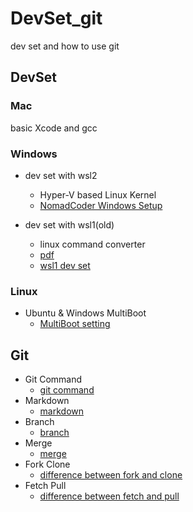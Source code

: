# DevSet_git
dev set and how to use git

## DevSet

### Mac
basic Xcode and gcc

### Windows
* dev set with wsl2
    + Hyper-V based Linux Kernel
    - [NomadCoder Windows Setup](https://nomadcoders.co/windows-setup-for-developers)

* dev set with wsl1(old)
    + linux command converter
    - [pdf](https://github.com/DataStructure2022/DevSet_git/blob/main/src/%EC%9C%88%EB%8F%84%EC%9A%B0%20vscode%20%EC%BD%94%EB%94%A9%20%EC%84%B8%ED%8C%85.pdf)
    - [wsl1 dev set](https://www.youtube.com/watch?v=hC2Mqxidyvc&ab_channel=PoommelierPrograming)

### Linux
* Ubuntu & Windows MultiBoot 
    - [MultiBoot setting](https://www.youtube.com/watch?v=DF_TiZrwPAA&ab_channel=PoommelierPrograming)

## Git
* Git Command 
    - [git command](https://medium.com/@joongwon/git-git-%EB%AA%85%EB%A0%B9%EC%96%B4-%EC%A0%95%EB%A6%AC-c25b421ecdbd)
* Markdown 
    - [markdown](https://gist.github.com/ihoneymon/652be052a0727ad59601)
* Branch 
    - [branch](https://goddaehee.tistory.com/274)
* Merge 
    - [merge](https://git-scm.com/book/ko/v2/Git-%EB%B8%8C%EB%9E%9C%EC%B9%98-%EB%B8%8C%EB%9E%9C%EC%B9%98%EC%99%80-Merge-%EC%9D%98-%EA%B8%B0%EC%B4%88)
* Fork Clone 
    - [difference between fork and clone](https://velog.io/@imacoolgirlyo/Git-fork%EC%99%80-clone-%EC%9D%98-%EC%B0%A8%EC%9D%B4%EC%A0%90-5sjuhwfzgp)
* Fetch Pull 
    - [difference between fetch and pull](https://chaeyoung2.tistory.com/43)

